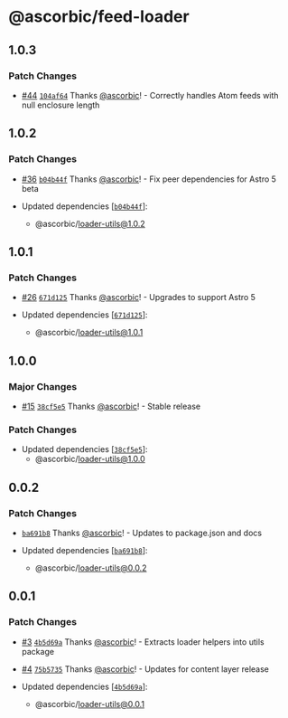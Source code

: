 # @ascorbic/feed-loader

## 1.0.3

### Patch Changes

- [#44](https://github.com/ascorbic/astro-loaders/pull/44) [`104af64`](https://github.com/ascorbic/astro-loaders/commit/104af64b75645cdf5d03ea46a516076db718029f) Thanks [@ascorbic](https://github.com/ascorbic)! - Correctly handles Atom feeds with null enclosure length

## 1.0.2

### Patch Changes

- [#36](https://github.com/ascorbic/astro-loaders/pull/36) [`b04b44f`](https://github.com/ascorbic/astro-loaders/commit/b04b44f1a8a1fa84c1f14e7f6b2e1d535b55a4ab) Thanks [@ascorbic](https://github.com/ascorbic)! - Fix peer dependencies for Astro 5 beta

- Updated dependencies [[`b04b44f`](https://github.com/ascorbic/astro-loaders/commit/b04b44f1a8a1fa84c1f14e7f6b2e1d535b55a4ab)]:
  - @ascorbic/loader-utils@1.0.2

## 1.0.1

### Patch Changes

- [#26](https://github.com/ascorbic/astro-loaders/pull/26) [`671d125`](https://github.com/ascorbic/astro-loaders/commit/671d1255c7075cfd4aff3dae2caf7b274591d2b8) Thanks [@ascorbic](https://github.com/ascorbic)! - Upgrades to support Astro 5

- Updated dependencies [[`671d125`](https://github.com/ascorbic/astro-loaders/commit/671d1255c7075cfd4aff3dae2caf7b274591d2b8)]:
  - @ascorbic/loader-utils@1.0.1

## 1.0.0

### Major Changes

- [#15](https://github.com/ascorbic/astro-loaders/pull/15) [`38cf5e5`](https://github.com/ascorbic/astro-loaders/commit/38cf5e5e16b0c71af89f6ed6a3d15da1373a5c00) Thanks [@ascorbic](https://github.com/ascorbic)! - Stable release

### Patch Changes

- Updated dependencies [[`38cf5e5`](https://github.com/ascorbic/astro-loaders/commit/38cf5e5e16b0c71af89f6ed6a3d15da1373a5c00)]:
  - @ascorbic/loader-utils@1.0.0

## 0.0.2

### Patch Changes

- [`ba691b8`](https://github.com/ascorbic/astro-loaders/commit/ba691b8b73aa584b6f27bffe1b7aa6bf9a821d4c) Thanks [@ascorbic](https://github.com/ascorbic)! - Updates to package.json and docs

- Updated dependencies [[`ba691b8`](https://github.com/ascorbic/astro-loaders/commit/ba691b8b73aa584b6f27bffe1b7aa6bf9a821d4c)]:
  - @ascorbic/loader-utils@0.0.2

## 0.0.1

### Patch Changes

- [#3](https://github.com/ascorbic/astro-loaders/pull/3) [`4b5d69a`](https://github.com/ascorbic/astro-loaders/commit/4b5d69ad5f08d11e564933bfdc2439ac6badccc7) Thanks [@ascorbic](https://github.com/ascorbic)! - Extracts loader helpers into utils package

- [#4](https://github.com/ascorbic/astro-loaders/pull/4) [`75b5735`](https://github.com/ascorbic/astro-loaders/commit/75b57350bfa6c21a15e47e990757ad95266b3546) Thanks [@ascorbic](https://github.com/ascorbic)! - Updates for content layer release

- Updated dependencies [[`4b5d69a`](https://github.com/ascorbic/astro-loaders/commit/4b5d69ad5f08d11e564933bfdc2439ac6badccc7)]:
  - @ascorbic/loader-utils@0.0.1
